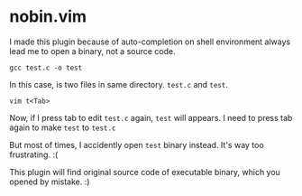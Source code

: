 # nobin.vim
I made this plugin because of auto-completion on shell environment always lead me to open a binary, not a source code.

`gcc test.c -o test`

In this case, is two files in same directory. `test.c` and `test`.

`vim t<Tab>`

Now, if I press tab to edit `test.c` again, `test` will appears.
I need to press tab again to make `test` to `test.c`

But most of times, I accidently open `test` binary instead.
It's way too frustrating. :(

This plugin will find original source code of executable binary, which you opened by mistake. :)

